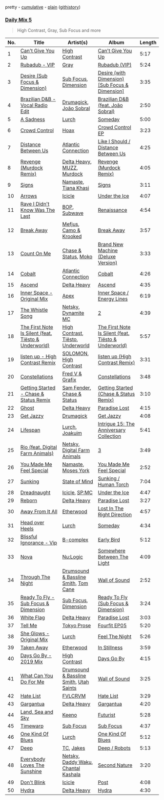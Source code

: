 pretty - [cumulative](/playlists/cumulative/Daily%20Mix%205.md) - [plain](/playlists/plain/37i9dQZF1E36TO0q54WsJv) ([githistory](https://github.githistory.xyz/vitokorn/spotify-playlist-archive/blob/master/playlists/plain/37i9dQZF1E36TO0q54WsJv))

### [Daily Mix 5](https://open.spotify.com/playlist/37i9dQZF1E36TO0q54WsJv)

> High Contrast, Gray, Sub Focus and more

| No. | Title | Artist(s) | Album | Length |
|---|---|---|---|---|
| 1 | [Can't Give You Up](https://open.spotify.com/track/6o5qFSBREXQPvSTJY353I2) | [High Contrast](https://open.spotify.com/artist/0bxHci3JIhhKA53n8rH3tT) | [Can't Give You Up](https://open.spotify.com/album/0fZGtVLj6azebynm7MuYeB) | 5:17 |
| 2 | [Rubadub - VIP](https://open.spotify.com/track/0ZcHT8OT58SxO9zTRlo9a2) | [Gray](https://open.spotify.com/artist/2Ve4sev1tC5CGEeP5fUb5Y) | [Rubadub (VIP)](https://open.spotify.com/album/79fIOGHlR4WyhLafrKeEF6) | 5:24 |
| 3 | [Desire (Sub Focus & Dimension)](https://open.spotify.com/track/507UUx311ghfFTMSuHUeyS) | [Sub Focus](https://open.spotify.com/artist/0QaSiI5TLA4N7mcsdxShDO), [Dimension](https://open.spotify.com/artist/1QMgre3BHX161ZHtWMUu6S) | [Desire (with Dimension) [Sub Focus & Dimension]](https://open.spotify.com/album/0KlELAN2z6hosr3PA7BAr4) | 3:35 |
| 4 | [Brazilian D&B - Vocal Radio Edit](https://open.spotify.com/track/2j6UHQjLnmgdavHUTtCPs6) | [Drumagick](https://open.spotify.com/artist/7fOmuQLMcgwpZqDiK0vdHZ), [João Sobral](https://open.spotify.com/artist/4T4gHEiHKj5NLETQ2XmpJk) | [Brazilian D&B (feat. João Sobral)](https://open.spotify.com/album/0QKJ9J6dLvheBKlyEcExEB) | 2:50 |
| 5 | [A Sadness](https://open.spotify.com/track/6ibOzfAhYP8h8gy8aeLena) | [Lurch](https://open.spotify.com/artist/1sSajhG3pcMLcoD8jTUrX0) | [Someday](https://open.spotify.com/album/5sUjj7aFadSpE7dfQp7UXl) | 5:00 |
| 6 | [Crowd Control](https://open.spotify.com/track/7imdC6YSp4v15619ZKtXR2) | [Hoax](https://open.spotify.com/artist/3W1enT2cxmP2PjLG5zwmby) | [Crowd Control EP](https://open.spotify.com/album/5f2JWKg8RfctagHAl9aEb5) | 3:23 |
| 7 | [Distance Between Us](https://open.spotify.com/track/58RTag49AaVH6mXsx1VNZs) | [Atlantic Connection](https://open.spotify.com/artist/323BD4mjoLA1ajX6zjIe2q) | [Like I Should / Distance Between Us](https://open.spotify.com/album/3cVo50YqQkzYsw07WLkk43) | 4:25 |
| 8 | [Revenge (Murdock Remix)](https://open.spotify.com/track/67P7orTX8R4UrWNBwiijAI) | [Delta Heavy](https://open.spotify.com/artist/7GvVTb8yFV0ZrdI30Qce6T), [MUZZ](https://open.spotify.com/artist/4UNnRb4LN2hGtbtMfPzMhg), [Murdock](https://open.spotify.com/artist/501MfkAIop4dRLvOqjlMHl) | [Revenge (Murdock Remix)](https://open.spotify.com/album/7u1ZsbAOwWoNZuBIcLekTi) | 4:05 |
| 9 | [Signs](https://open.spotify.com/track/1QWfnuZZALHn2XQRLMxTko) | [Namaste](https://open.spotify.com/artist/6l4aHMAID8jbextVZAo5NJ), [Tiana Khasi](https://open.spotify.com/artist/6kM1b2Ze9w94VPfq4KhJF3) | [Signs](https://open.spotify.com/album/4vnR7myFM83V8yVNVZwVQj) | 3:11 |
| 10 | [Arrows](https://open.spotify.com/track/1CD8xFfBGYkuhszBQ75txx) | [Icicle](https://open.spotify.com/artist/7zoCV6yevWc39GUz2v1jqg) | [Under the Ice](https://open.spotify.com/album/76NPyJ0yfcmRBZwsXo6zVE) | 4:07 |
| 11 | [Rave I Didn't Know Was The Last](https://open.spotify.com/track/77Pv1dMsSx2soqiemM6SOq) | [BOP](https://open.spotify.com/artist/02ZCVD3nqfqNId8lvpvCBb), [Subwave](https://open.spotify.com/artist/19UDaks6aMVPdEp8qhO4T9) | [Renaissance](https://open.spotify.com/album/0YsTLgX6gWgmJux1Sk97D8) | 4:54 |
| 12 | [Break Away](https://open.spotify.com/track/2IbAx6XGe6mldSosFyvaH8) | [Mefjus](https://open.spotify.com/artist/54qqaSH6byJIb8eFWxe3Pj), [Camo & Krooked](https://open.spotify.com/artist/2N8IPNZTiNo3nj4mreOlHU) | [Break Away](https://open.spotify.com/album/5PrjBsXoETGf1PcpfByMmI) | 3:57 |
| 13 | [Count On Me](https://open.spotify.com/track/5XmKJXidSzQC2aUk35oLyt) | [Chase & Status](https://open.spotify.com/artist/3jNkaOXasoc7RsxdchvEVq), [Moko](https://open.spotify.com/artist/5zclpvahkJ29ftBuDpzrEU) | [Brand New Machine (Deluxe Version)](https://open.spotify.com/album/2YgT8pqXE1rvVEYDxkLNrs) | 3:33 |
| 14 | [Cobalt](https://open.spotify.com/track/6H8Br3xB4wuHF0wqeiIjX3) | [Atlantic Connection](https://open.spotify.com/artist/323BD4mjoLA1ajX6zjIe2q) | [Cobalt](https://open.spotify.com/album/00x5S2Qkb0RMz8oqWO8Sjq) | 4:26 |
| 15 | [Ascend](https://open.spotify.com/track/5sKChMRefVf7qO0ZMtTb3e) | [Delta Heavy](https://open.spotify.com/artist/7GvVTb8yFV0ZrdI30Qce6T) | [Ascend](https://open.spotify.com/album/3RvdvHPO6lzGXP1BRHT0q6) | 4:35 |
| 16 | [Inner Space - Original Mix](https://open.spotify.com/track/2KmnVxhUShzNDPSaRitvFp) | [Apex](https://open.spotify.com/artist/7pQD0AmPKG2tkjzDauKkqq) | [Inner Space / Energy Lines](https://open.spotify.com/album/3sFeBBIkCJS8fNLTQNuKEo) | 6:19 |
| 17 | [The Whistle Song](https://open.spotify.com/track/7kp2RyfqxTvLSvGHUNshFc) | [Netsky](https://open.spotify.com/artist/5TgQ66WuWkoQ2xYxaSTnVP), [Dynamite MC](https://open.spotify.com/artist/5RBFw1UkHw2NBsZFtheDEl) | [2](https://open.spotify.com/album/3bMpgbYFTuHDM6oY63BLxK) | 4:39 |
| 18 | [The First Note Is Silent (feat. Tiësto & Underworld)](https://open.spotify.com/track/2gTLWYpyFrytX8pKh2n9yj) | [High Contrast](https://open.spotify.com/artist/0bxHci3JIhhKA53n8rH3tT), [Tiësto](https://open.spotify.com/artist/2o5jDhtHVPhrJdv3cEQ99Z), [Underworld](https://open.spotify.com/artist/1PXHzxRDiLnjqNrRn2Xbsa) | [The First Note Is Silent (feat. Tiësto & Underworld)](https://open.spotify.com/album/6iWVcNM35jukhHl9aPJKHT) | 5:57 |
| 19 | [listen up - High Contrast Remix](https://open.spotify.com/track/7gXPSxySP2oh9RaQdfh32T) | [SOLOMON](https://open.spotify.com/artist/4Vw9AVIUyOYmwYYX54uRM4), [High Contrast](https://open.spotify.com/artist/0bxHci3JIhhKA53n8rH3tT) | [listen up (High Contrast Remix)](https://open.spotify.com/album/2yhr6Ejhvf9NHbQyWbm4sx) | 3:31 |
| 20 | [Constellations](https://open.spotify.com/track/1NfcfQTPqPgYVkSdHXaOtt) | [Fred V & Grafix](https://open.spotify.com/artist/1wzBqAvtFexgKHjt7i3ena) | [Constellations](https://open.spotify.com/album/3kAgGBQxv9sMFgrbeYqWKj) | 3:48 |
| 21 | [Getting Started - Chase & Status Remix](https://open.spotify.com/track/7BBDanLPLALnu5asuk14r9) | [Sam Fender](https://open.spotify.com/artist/6zlR5ttMfMNmwf2lecU9Cc), [Chase & Status](https://open.spotify.com/artist/3jNkaOXasoc7RsxdchvEVq) | [Getting Started (Chase & Status Remix)](https://open.spotify.com/album/5EoFVpPoxG7JSMtd7JATZ1) | 3:10 |
| 22 | [Ghost](https://open.spotify.com/track/3A9Qx8altSLoLZ8TNYcJwM) | [Delta Heavy](https://open.spotify.com/artist/7GvVTb8yFV0ZrdI30Qce6T) | [Paradise Lost](https://open.spotify.com/album/6ATtdGFyxy5XlYXi5HtC78) | 4:15 |
| 23 | [Get Jazzy](https://open.spotify.com/track/56cbBzaSgqZLrxOGEGnRz5) | [Drumagick](https://open.spotify.com/artist/7fOmuQLMcgwpZqDiK0vdHZ) | [Get Jazzy](https://open.spotify.com/album/6xwUH3CxPdgHmjEnrAfYXP) | 4:08 |
| 24 | [Lifespan](https://open.spotify.com/track/7snJz7vqbG0pC6pfs3Nw5F) | [Lurch](https://open.spotify.com/artist/1sSajhG3pcMLcoD8jTUrX0), [Joakuim](https://open.spotify.com/artist/0HR30Zyrp4kBmhSyBnx9LQ) | [Intrigue 15: The Anniversary Collection](https://open.spotify.com/album/0gxLIeaWDcySMkrpMxPl14) | 5:41 |
| 25 | [Rio (feat. Digital Farm Animals)](https://open.spotify.com/track/5IfSQQzGijWKd7dbkbqHuN) | [Netsky](https://open.spotify.com/artist/5TgQ66WuWkoQ2xYxaSTnVP), [Digital Farm Animals](https://open.spotify.com/artist/5fyDppLDl1juIu1BcUT5zh) | [3](https://open.spotify.com/album/5RpkF55XZzzpWO0CnqcWw8) | 3:49 |
| 26 | [You Made Me Feel Special](https://open.spotify.com/track/0BLZGZULhlHfjtCTxMv7zx) | [Namaste](https://open.spotify.com/artist/6l4aHMAID8jbextVZAo5NJ), [Moses York](https://open.spotify.com/artist/0Jx6sVBAZjbSlCC8HweZ1M) | [You Made Me Feel Special](https://open.spotify.com/album/0ayQiKx04rrTQluKQpj1pK) | 2:52 |
| 27 | [Sunking](https://open.spotify.com/track/4UgZPDYwKzVggP2dkV1zyP) | [State of Mind](https://open.spotify.com/artist/6Piel9jEbV4Qb18Yw1B2dI) | [Sunking / Human Torch](https://open.spotify.com/album/6NP8D2VjaXn8edakbNr0Rg) | 7:04 |
| 28 | [Dreadnaught](https://open.spotify.com/track/2722chdlR3w9n4cGvs3Irg) | [Icicle](https://open.spotify.com/artist/7zoCV6yevWc39GUz2v1jqg), [SP:MC](https://open.spotify.com/artist/1YLeUsNujSB7Fp1tnCWZi2) | [Under the Ice](https://open.spotify.com/album/76NPyJ0yfcmRBZwsXo6zVE) | 4:47 |
| 29 | [Reborn](https://open.spotify.com/track/4v7sGeoVBUalmzfY9J7TEG) | [Delta Heavy](https://open.spotify.com/artist/7GvVTb8yFV0ZrdI30Qce6T) | [Paradise Lost](https://open.spotify.com/album/6ATtdGFyxy5XlYXi5HtC78) | 3:27 |
| 30 | [Away From It All](https://open.spotify.com/track/7HRCfTQZk6DZgwo1YihjCk) | [Etherwood](https://open.spotify.com/artist/3GEUIa3Z0Qlivy3EcJm5RX) | [Lost In The Right Direction](https://open.spotify.com/album/35f3njdgEkENnKfRIscQge) | 4:57 |
| 31 | [Head over Heels](https://open.spotify.com/track/6tTSSXdSyV6WJfdWuco0wb) | [Lurch](https://open.spotify.com/artist/1sSajhG3pcMLcoD8jTUrX0) | [Someday](https://open.spotify.com/album/5sUjj7aFadSpE7dfQp7UXl) | 4:34 |
| 32 | [Blissful Ignorance - Vip](https://open.spotify.com/track/35eNgRM4fzdgsQ8syGJTYK) | [B-complex](https://open.spotify.com/artist/46oL0QioEQMSSvkxxifCok) | [Early Bird](https://open.spotify.com/album/42aoto1sBvka4dm2Uxd5av) | 5:12 |
| 33 | [Nova](https://open.spotify.com/track/6MEfcOaI0OtAjFH3gKUvaH) | [Nu:Logic](https://open.spotify.com/artist/5pL8Q5xbDLEDE6JvYMXX9u) | [Somewhere Between The Light](https://open.spotify.com/album/6MzcHgrr8goFUrmGdOrKb2) | 4:09 |
| 34 | [Through The Night](https://open.spotify.com/track/1TjRddOQEjuUs8YyPKQzY3) | [Drumsound & Bassline Smith](https://open.spotify.com/artist/1f6TTocyaqNFvwD4xsrDTh), [Tom Cane](https://open.spotify.com/artist/5iFDzfBI6aebgrb9ljJhme) | [Wall of Sound](https://open.spotify.com/album/2yrQ1acIo0yxoEygUfNzdW) | 2:52 |
| 35 | [Ready To Fly - Sub Focus & Dimension](https://open.spotify.com/track/0a2cA9H6KuOsoHLCnjl6YL) | [Sub Focus](https://open.spotify.com/artist/0QaSiI5TLA4N7mcsdxShDO), [Dimension](https://open.spotify.com/artist/1QMgre3BHX161ZHtWMUu6S) | [Ready To Fly (Sub Focus & Dimension)](https://open.spotify.com/album/0Gt9NV2s7pSvP7g2F1nXGc) | 3:24 |
| 36 | [White Flag](https://open.spotify.com/track/0yNF0v2ozoM1qoCCMzZjlv) | [Delta Heavy](https://open.spotify.com/artist/7GvVTb8yFV0ZrdI30Qce6T) | [Paradise Lost](https://open.spotify.com/album/6ATtdGFyxy5XlYXi5HtC78) | 3:03 |
| 37 | [Tell Me](https://open.spotify.com/track/6w3ZhKgAeoZl2CCHN6mx4h) | [Tokyo Prose](https://open.spotify.com/artist/361kscBTEw82NTOFS8hq0D) | [Fourfit EP05](https://open.spotify.com/album/6VV7JpIMqBjWQN0SYTc8yE) | 5:20 |
| 38 | [She Glows - Original Mix](https://open.spotify.com/track/7DM7cQ309VuFyTH0GlQrm1) | [Lurch](https://open.spotify.com/artist/1sSajhG3pcMLcoD8jTUrX0) | [Feel The Night](https://open.spotify.com/album/7miReHQEODNi6krNatFqKy) | 5:26 |
| 39 | [Taken Away](https://open.spotify.com/track/3s8Le4UOKf7DOh1u2AGKyA) | [Etherwood](https://open.spotify.com/artist/3GEUIa3Z0Qlivy3EcJm5RX) | [In Stillness](https://open.spotify.com/album/2o7x8GHrOfI0kosqwo9qlF) | 3:59 |
| 40 | [Days Go By - 2019 Mix](https://open.spotify.com/track/7krY6FgUUGwTdvhD6kKBf7) | [High Contrast](https://open.spotify.com/artist/0bxHci3JIhhKA53n8rH3tT) | [Days Go By](https://open.spotify.com/album/1CgUcT8GZ7mn7a5X8u0jYJ) | 4:15 |
| 41 | [What Can You Do For Me](https://open.spotify.com/track/75Q44oGgicNag4OWoep7oD) | [Drumsound & Bassline Smith](https://open.spotify.com/artist/1f6TTocyaqNFvwD4xsrDTh), [Utah Saints](https://open.spotify.com/artist/2KB6LGMBaOYYYdvvgyptFH) | [Wall of Sound](https://open.spotify.com/album/2yrQ1acIo0yxoEygUfNzdW) | 3:25 |
| 42 | [Hate List](https://open.spotify.com/track/4tyoQWXtr1GYLL72rHTseK) | [FVLCRVM](https://open.spotify.com/artist/7AjItKsRnEYRSiBt2OxK1y) | [Hate List](https://open.spotify.com/album/2qZPk26wcy16yHkK5XqVHB) | 3:29 |
| 43 | [Gargantua](https://open.spotify.com/track/1SQzh2wPpbF9OL5xXZQFzH) | [Delta Heavy](https://open.spotify.com/artist/7GvVTb8yFV0ZrdI30Qce6T) | [Gargantua](https://open.spotify.com/album/0YhdlVdTWqpOb0NMmam6ZH) | 4:20 |
| 44 | [Land, Sea and Sky](https://open.spotify.com/track/0lKz06k1SJmOXwxL2HhV2N) | [Keeno](https://open.spotify.com/artist/6r54QO0889i9vqaeuruUSn) | [Futurist](https://open.spotify.com/album/0N6wNVcGYMUcGpgomjMQj9) | 5:28 |
| 45 | [Timewarp](https://open.spotify.com/track/3W7DNPuueVjDUTgocI7WhJ) | [Sub Focus](https://open.spotify.com/artist/0QaSiI5TLA4N7mcsdxShDO) | [Sub Focus](https://open.spotify.com/album/1puaRzEhhLvXP17jUEGWb3) | 4:37 |
| 46 | [One Kind Of Blues](https://open.spotify.com/track/4bqsPg2vukHQ7Ucxctbtwv) | [Lurch](https://open.spotify.com/artist/1sSajhG3pcMLcoD8jTUrX0) | [One Kind Of Blues](https://open.spotify.com/album/7FHBa8OaYwOu6NQBxjkXVg) | 5:12 |
| 47 | [Deep](https://open.spotify.com/track/676nUiNy57AwQwqCoZgIQh) | [TC](https://open.spotify.com/artist/6b1Reb7bhjdXtkR7wUYW61), [Jakes](https://open.spotify.com/artist/2tEg1Ert1kIHmm55ayDUy7) | [Deep / Robots](https://open.spotify.com/album/23xVxAnKBlgbniMAuinIsQ) | 5:13 |
| 48 | [Everybody Loves The Sunshine](https://open.spotify.com/track/21JRqTnNDTiMxzTCvzcfc3) | [Netsky](https://open.spotify.com/artist/5TgQ66WuWkoQ2xYxaSTnVP), [Daddy Waku](https://open.spotify.com/artist/19DWkWsLdFRuzN8naS8cUH), [Chantal Kashala](https://open.spotify.com/artist/5wlcoAg1EcZWqHkqo2RaTD) | [Second Nature](https://open.spotify.com/album/2kD4XTloruMrJ1vRs9Giks) | 3:20 |
| 49 | [Don't Blink](https://open.spotify.com/track/29lOcLEq4UyiF51zEKujnF) | [Icicle](https://open.spotify.com/artist/7zoCV6yevWc39GUz2v1jqg) | [Post](https://open.spotify.com/album/7wNXb4DbJ8jdDiQLxLq0Mw) | 4:08 |
| 50 | [Hydra](https://open.spotify.com/track/0WRJOtOojgRSe0KSBoiOH6) | [Delta Heavy](https://open.spotify.com/artist/7GvVTb8yFV0ZrdI30Qce6T) | [Hydra](https://open.spotify.com/album/1Hw7Ldk0hSQ0pDHaK9F9bv) | 4:30 |